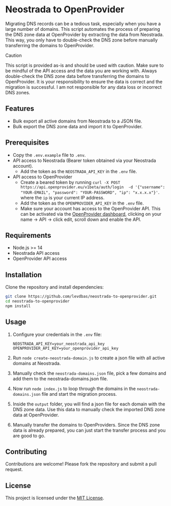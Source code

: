 # Neostrada to OpenProvider

Migrating DNS records can be a tedious task, especially when you have a large number of domains. This script automates the process of preparing the DNS zone data at OpenProvider by extracting the data from Neostrada.
This way, you only have to double-check the DNS zone before manually transferring the domains to OpenProvider.

> [!CAUTION]
> This script is provided as-is and should be used with caution. Make sure to be mindful of the API access and the data you are working with. Always double-check the DNS zone data before transferring the domains to OpenProvider. It is your responsibility to ensure the data is correct and the migration is successful. I am not responsible for any data loss or incorrect DNS zones.

## Features

- Bulk export all active domains from Neostrada to a JSON file.
- Bulk export the DNS zone data and import it to OpenProvider.

## Prerequisites

- Copy the `.env.example` file to `.env`.
- API access to Neostrada (Bearer token obtained via your Neostrada account).
   - Add the token as the `NEOSTRADA_API_KEY` in the `.env` file.
- API access to OpenProvider
   - Create a beared token by running `curl -X POST https://api.openprovider.eu/v1beta/auth/login  -d '{"username": "YOUR-EMAIL", "password": "YOUR-PASSWORD", "ip": "x.x.x.x"}'`. where the `ip` is your current IP address.
   - Add the token as the `OPENPROVIDER_API_KEY` in the `.env` file.
   - Make sure your account has access to the OpenProvider API. This can be activated via the [OpenProvider dashboard](https://cp.openprovider.eu/account/dashboard.php), clicking on your name -> API -> click edit, scroll down and enable the API.

## Requirements

- Node.js >= 14
- Neostrada API access
- OpenProvider API access

## Installation

Clone the repository and install dependencies:

```bash
git clone https://github.com/levdbas/neostrada-to-openprovider.git
cd neostrada-to-openprovider
npm install
```

## Usage

1. Configure your credentials in the `.env` file:
   ```env
   NEOSTRADA_API_KEY=your_neostrada_api_key
   OPENPROVIDER_API_KEY=your_openprovider_api_key
   ```

2. Run `node create-neostrada-domain.js` to create a json file with all active domains at Neostrada.

3. Manually check the `neostrada-domains.json` file, pick a few domains and add them to the neostrada-domains.json file.

4. Now run `node index.js` to loop through the domains in the `neostrada-domains.json` file and start the migration process.

5. Inside the `output` folder, you will find a json file for each domain with the DNS zone data. Use this data to manually check the imported DNS zone data at OpenProvider.

6. Manually transfer the domains to OpenProviders. Since the DNS zone data is already prepared, you can just start the transfer process and you are good to go.

## Contributing

Contributions are welcome! Please fork the repository and submit a pull request.

## License

This project is licensed under the [MIT License](LICENSE).